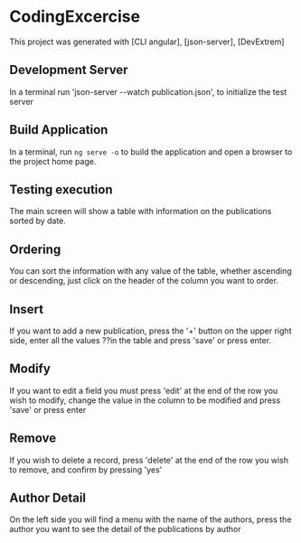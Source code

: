 # CodingExcercise

This project was generated with [CLI angular], [json-server], [DevExtrem]

## Development Server

In a terminal run 'json-server --watch publication.json', to initialize the test server

## Build Application

In a terminal, run `ng serve -o` to build the application and open a browser to the project home page.

## Testing execution

The main screen will show a table with information on the publications sorted by date.

## Ordering

You can sort the information with any value of the table, whether ascending or descending, just click on the header of the column you want to order.

## Insert

If you want to add a new publication, press the '+' button on the upper right side, enter all the values ??in the table and press 'save' or press enter.

## Modify

If you want to edit a field you must press 'edit' at the end of the row you wish to modify, change the value in the column to be modified and press 'save' or press enter

## Remove

If you wish to delete a record, press 'delete' at the end of the row you wish to remove, and confirm by pressing 'yes'

## Author Detail

On the left side you will find a menu with the name of the authors, press the author you want to see the detail of the publications by author
